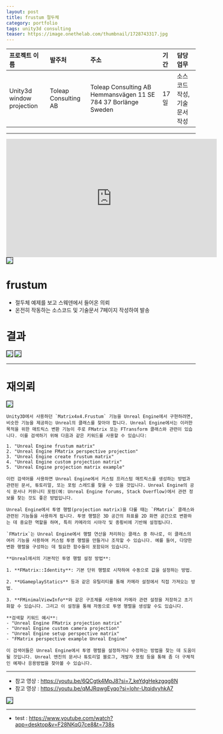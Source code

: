 ```yaml
---
layout: post
title: frustum 절두체
category: portfolio
tags: unity3d consulting
teaser: https://image.onethelab.com/thumbnail/1728743317.jpg
---
```


|프로젝트 이름|발주처|주소|기간|담당업무|
|:--|:--|:--|:--|:--|
|Unity3d window projection|Toleap Consulting AB|Toleap Consulting AB Hemmansvägen 11 SE 784 37 Borlänge Sweden|17일|소스코드 작성, 기술문서 작성|

---


<iframe width="560" height="315" src="https://www.youtube.com/embed/XTvBnYTXNK0?si=Elapt9kQ8WtnS6qh" title="YouTube video player" frameborder="0" allow="accelerometer; autoplay; clipboard-write; encrypted-media; gyroscope; picture-in-picture; web-share" referrerpolicy="strict-origin-when-cross-origin" allowfullscreen></iframe>

<img style='border:solid 1px black;' src="https://image.onethelab.com/resized/1728743758.jpg" />

# frustum
* 절두체 예제를 보고 스웨덴에서 들어온 의뢰
* 온전히 작동하는 소스코드 및 기술문서 7페이지 작성하여 발송

# 결과
<img style='border:solid 1px black;' src="https://image.onethelab.com/resized/1728744098.jpg" />
<img style='border:solid 1px black;' src="https://image.onethelab.com/resized/1728744064.jpg" />

---

# 재의뢰
<img style='border:solid 1px black;' src="https://image.onethelab.com/resized/1732196653.jpg" />

```
Unity3D에서 사용하던 `Matrix4x4.Frustum` 기능을 Unreal Engine에서 구현하려면, 비슷한 기능을 제공하는 Unreal의 클래스를 찾아야 합니다. Unreal Engine에서는 이러한 목적을 위한 매트릭스 변환 기능이 주로 FMatrix 또는 FTransform 클래스와 관련이 있습니다. 이를 검색하기 위해 다음과 같은 키워드를 사용할 수 있습니다:

1. "Unreal Engine frustum matrix"
2. "Unreal Engine FMatrix perspective projection"
3. "Unreal Engine create frustum matrix"
4. "Unreal Engine custom projection matrix"
5. "Unreal Engine projection matrix example"

이런 검색어를 사용하면 Unreal Engine에서 커스텀 프러스텀 매트릭스를 생성하는 방법과 관련된 문서, 튜토리얼, 또는 포럼 스레드를 찾을 수 있을 것입니다. Unreal Engine의 공식 문서나 커뮤니티 포럼(예: Unreal Engine forums, Stack Overflow)에서 관련 정보를 찾는 것도 좋은 방법입니다.
```

```
Unreal Engine에서 투영 행렬(projection matrix)을 다룰 때는 `FMatrix` 클래스와 관련된 기능들을 사용하게 됩니다. 투영 행렬은 3D 공간의 좌표를 2D 화면 공간으로 변환하는 데 중요한 역할을 하며, 특히 카메라의 시야각 및 종횡비에 기반해 설정됩니다.

`FMatrix`는 Unreal Engine에서 행렬 연산을 처리하는 클래스 중 하나로, 이 클래스의 여러 기능을 사용하여 커스텀 투영 행렬을 만들거나 조작할 수 있습니다. 예를 들어, 다양한 변환 행렬을 구성하는 데 필요한 함수들이 포함되어 있습니다.

**Unreal에서의 기본적인 투영 행렬 설정 방법**:

1. **FMatrix::Identity**: 기본 단위 행렬로 시작하여 수동으로 값을 설정하는 방법.

2. **UGameplayStatics** 등과 같은 유틸리티를 통해 카메라 설정에서 직접 가져오는 방법.

3. **FMinimalViewInfo**와 같은 구조체를 사용하여 카메라 관련 설정을 저장하고 초기화할 수 있습니다. 그리고 이 설정을 통해 자동으로 투영 행렬을 생성할 수도 있습니다.

**검색할 키워드 예시**:
- "Unreal Engine FMatrix projection matrix"
- "Unreal Engine custom camera projection"
- "Unreal Engine setup perspective matrix"
- "FMatrix perspective example Unreal Engine"

이 검색어들은 Unreal Engine에서 투영 행렬을 설정하거나 수정하는 방법을 찾는 데 도움이 될 것입니다. Unreal 엔진의 문서나 튜토리얼 블로그, 개발자 포럼 등을 통해 좀 더 구체적인 예제나 응용방법을 찾아볼 수 있습니다.
```

---

* 참고 영상 : <https://youtu.be/6QCgtk4MpJ8?si=7_keYdgHekzgqg8N>
* 참고 영상 : <https://youtu.be/qMJRqwgEyqo?si=lohr-UtqidvyhkA7>

<img style='border:solid 1px black;' src="https://image.onethelab.com/resized/1732693094.jpg" />

---

* test : <https://www.youtube.com/watch?app=desktop&v=F28NKqG7ce8&t=738s>